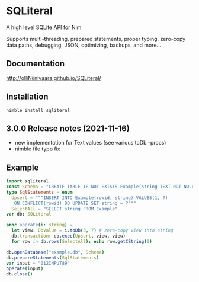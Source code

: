 # SQLiteral
A high level SQLite API for Nim

Supports multi-threading, prepared statements, proper typing, 
zero-copy data paths, debugging, JSON, optimizing, backups, and more...

## Documentation

http://olliNiinivaara.github.io/SQLiteral/


## Installation

`nimble install sqliteral`

## 3.0.0 Release notes (2021-11-16)
* new implementation for Text values (see various toDb -procs)
* nimble file typo fix

## Example

```nim
import sqliteral
const Schema = "CREATE TABLE IF NOT EXISTS Example(string TEXT NOT NULL)"
type SqlStatements = enum
  Upsert = """INSERT INTO Example(rowid, string) VALUES(1, ?)
   ON CONFLICT(rowid) DO UPDATE SET string = ?"""
  SelectAll = "SELECT string FROM Example"
var db: SQLiteral

proc operate(i: string) =
  let view: DbValue = i.toDb(3, 7) # zero-copy view into string
  db.transaction: db.exec(Upsert, view, view)
  for row in db.rows(SelectAll): echo row.getCString(0)

db.openDatabase("example.db", Schema)
db.prepareStatements(SqlStatements)
var input = "012INPUT89"
operate(input)
db.close()
```
